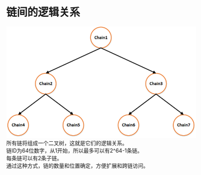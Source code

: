 # 链间的逻辑关系

![逻辑关系图](chains.png)
所有链将组成一个二叉树，这就是它们的逻辑关系。  
链ID为64位数字，从1开始，所以最多可以有2^64-1条链。  
每条链可以有2条子链。  
通过这种方式，链的数量和位置确定，方便扩展和跨链访问。

